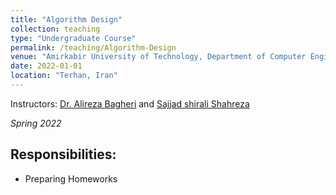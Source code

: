 ```yaml
---
title: "Algorithm Design"
collection: teaching
type: "Undergraduate Course"
permalink: /teaching/Algorithm-Design
venue: "Amirkabir University of Technology, Department of Computer Engineering"
date: 2022-01-01
location: "Terhan, Iran"
---
```

    

Instructors: [Dr. Alireza Bagheri](https://aut.ac.ir/cv/2072/Alireza%20Bagheri) and [Sajjad shirali Shahreza](https://aut.ac.ir/cv/25425/%D8%B3%D8%AC%D8%A7%D8%AF%20%20%D8%B4%DB%8C%D8%B1%D8%B9%D9%84%DB%8C%20%D8%B4%D9%87%D8%B1%D8%B6%D8%A7)

*Spring 2022*

## Responsibilities:
- Preparing Homeworks